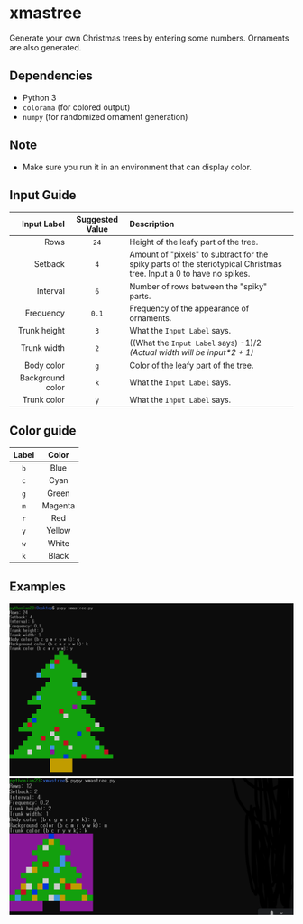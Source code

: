 # xmastree

Generate your own Christmas trees by entering some numbers. Ornaments are also generated.


## Dependencies

- Python 3
- `colorama` (for colored output)
- `numpy` (for randomized ornament generation)


## Note

- Make sure you run it in an environment that can display color.


## Input Guide
|      Input Label | Suggested Value | Description                                                                                                          |
|-----------------:|:---------------:|:---------------------------------------------------------------------------------------------------------------------|
|             Rows |       `24`      | Height of the leafy part of the tree.                                                                                |
|          Setback |       `4`       | Amount of "pixels" to subtract for the spiky parts of the steriotypical Christmas tree. Input a 0 to have no spikes. |
|         Interval |       `6`       | Number of rows between the "spiky" parts.                                                                            |
|        Frequency |       `0.1`     | Frequency of the appearance of ornaments.                                                                            |
|     Trunk height |       `3`       | What the `Input Label` says.                                                                                         |
|      Trunk width |       `2`       | ((What the `Input Label` says) -1)/2 *(Actual width will be input\*2 + 1)*                                           |
|       Body color |       `g`       | Color of the leafy part of the tree.                                                                                 |
| Background color |       `k`       | What the `Input Label` says.                                                                                         |
|      Trunk color |       `y`       | What the `Input Label` says.                                                                                         |


## Color guide

| Label |   Color  |
|:-----:|:--------:|
|  `b`  |  Blue    |
|  `c`  |  Cyan    |
|  `g`  |  Green   |
|  `m`  |  Magenta |
|  `r`  |  Red     |
|  `y`  |  Yellow  |
|  `w`  |  White   |
|  `k`  |  Black   |


## Examples

![Example](https://github.com/pythonian23/xmastree/raw/master/screenshot0.png)
![Example](https://github.com/pythonian23/xmastree/raw/master/screenshot1.png)
